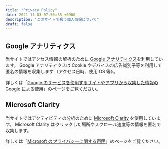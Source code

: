 ```yaml
---
title: "Privacy Policy"
date: 2021-11-03 07:50:35 +0900
description: "このサイトで扱う個人情報について"
draft: false
---
```


## Google アナリティクス
当サイトではアクセス情報の解析のために [Google アナリティクス](https://marketingplatform.google.com/about/analytics/?hl=ja)を利用しています。
Google アナリティクスは Cookie やデバイスの広告識別子等を利用して匿名の情報を収集します（アクセス日時、使用 OS 等）。

詳しくは「[Google のサービスを使用するサイトやアプリから収集した情報の Google による使用](https://policies.google.com/technologies/partner-sites?hl=ja)」のページをご覧ください。


## Microsoft Clarity
当サイトではアクティビティの分析のために [Microsoft Clarity](https://clarity.microsoft.com/) を使用しています。
Microsoft Clarity はクリックした場所やスクロール速度等の情報を匿名で収集します。

詳しくは「[Microsoft のプライバシーに関する声明](https://privacy.microsoft.com/ja-jp/privacystatement)」のページをご覧ください。

